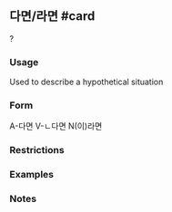 ## 다면/라면 #card
?
### Usage
 Used to describe a hypothetical situation
### Form
A-다면
V-ㄴ다면
N(이)라면
### Restrictions
### Examples

### Notes
